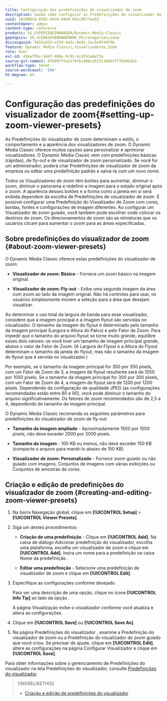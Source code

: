 ```yaml
---
title: Configuração das predefinições do visualizador de zoom
description: Saiba como configurar as Predefinições do visualizador de zoom.
uuid: 202d80cb-8282-45d4-89e8-942c8677aa93
contentOwner: admin
content-type: reference
products: SG_EXPERIENCEMANAGER/Dynamic-Media-Classic
geptopics: SG_SCENESEVENONDEMAND_PK/categories/zoom
discoiquuid: 5023a933-e229-4d3c-8e91-3ac5e9f4970b
feature: Dynamic Media Classic,Visualizadores,Zoom
role: User
exl-id: ddaaff6c-5447-408e-9c92-bcdfd1a0e72e
source-git-commit: df689ff5a127bfbc400ca5331168d1ff7bb0b42e
workflow-type: tm+mt
source-wordcount: '594'
ht-degree: 0%

---
```


# Configuração das predefinições do visualizador de zoom{#setting-up-zoom-viewer-presets}

As Predefinições do visualizador de zoom determinam o estilo, o comportamento e a aparência dos visualizadores de zoom. O Dynamic Media Classic oferece muitas opções para personalizar e aprimorar visualizadores. O Dynamic Media Classic vem com predefinições básicas (rápidas), de fly-out e de visualizador de zoom personalizado. Se você for um administrador, poderá criar Predefinições de visualizador de zoom da empresa ou editar uma predefinição padrão e salvá-la com um novo nome.

Todos os Visualizadores de zoom têm botões para aumentar, diminuir o zoom, diminuir o panorama e redefinir a imagem para o estado original após o zoom. A aparência desses botões e a forma como a janela em si será exibida dependem da escolha de Predefinições de visualizador de zoom. É possível configurar uma Predefinição do Visualizador de Zoom com cores, bordas, fontes e configurações de imagem diferentes. Ao configurar um Visualizador de zoom guiado, você também pode escolher onde colocar os destinos de zoom. Os direcionamentos de zoom são as miniaturas que os usuários clicam para aumentar o zoom para as áreas especificadas.

## Sobre predefinições do visualizador de zoom {#about-zoom-viewer-presets}

O Dynamic Media Classic oferece estas predefinições do visualizador de zoom:

* **Visualizador de zoom: Básico**  - Fornece um zoom básico na imagem original.

* **Visualizador de zoom: Fly-out**  - Exibe uma segunda imagem da área com zoom ao lado da imagem original. Não há controles para usar, os usuários simplesmente movem a seleção para a área que desejam visualizar.

Ao determinar o uso total da largura de banda para esse visualizador, considere que a imagem principal e a imagem flyout são servidas no visualizador. O tamanho da imagem do flyout é determinado pelo tamanho da imagem principal (Largura e Altura do Palco) e pelo Fator de Zoom. Para impedir que o tamanho do arquivo flyout se torne muito grande, equilibre esses dois valores: se você tiver um tamanho de imagem principal grande, abaixe o valor de Fator de Zoom. (A Largura do Flyout e a Altura do Flyout determinam o tamanho da janela do flyout, mas não o tamanho da imagem do flyout que é servida no visualizador.)

Por exemplo, se o tamanho da imagem principal for 350 por 350 pixels, com um Fator de Zoom de 3, a imagem de flyout resultante será de 1050 por 1050 pixels. Se o tamanho da imagem principal for 300 por 300 pixels, com um Fator de Zoom de 4, a imagem de flyout será de 1200 por 1200 pixels. Dependendo da configuração de qualidade JPEG (as configurações recomendadas estão entre 80 e 90), você pode diminuir o tamanho do arquivo significativamente. Os fatores de zoom recomendados são de 2,5 a 4, dependendo do tamanho da imagem principal.

O Dynamic Media Classic recomenda os seguintes parâmetros para predefinições do visualizador de zoom de fly-out:

* **Tamanho da imagem ampliado**  - Aproximadamente 1500 por 1500 pixels, não deve exceder 2000 por 2000 pixels.

* **Tamanho da imagem**  - 100 KB ou menos, não deve exceder 150 KB (compacte o arquivo para mantê-lo abaixo de 150 KB).

* **Visualizador de zoom: Personalizado**  - Fornece zoom guiado ou não guiado com imagens, Conjuntos de imagens com várias exibições ou Conjuntos de amostras de cores.

## Criação e edição de predefinições do visualizador de zoom {#creating-and-editing-zoom-viewer-presets}

1. Na barra Navegação global, clique em **[!UICONTROL Setup]** > **[!UICONTROL Viewer Presets]**.
1. Siga um destes procedimentos:

   * **Criação de uma predefinição**  - Clique em  **[!UICONTROL Add]**. Na caixa de diálogo Adicionar predefinição do visualizador, escolha uma plataforma, escolha um visualizador de zoom e clique em **[!UICONTROL Add]**. Insira um nome para a predefinição na caixa Nome da predefinição .

   * **Editar uma predefinição**  - Selecione uma predefinição de visualizador de zoom e clique em  **[!UICONTROL Edit]**.

1. Especifique as configurações conforme desejado.

   Para ver uma descrição de uma opção, clique no ícone **[!UICONTROL Info Tip]** ao lado da opção .

   A página Visualização exibe o visualizador conforme você atualiza e altera as configurações.

1. Clique em **[!UICONTROL Save]** ou **[!UICONTROL Save As]**.
1. Na página Predefinições do visualizador , examine a Predefinição do visualizador de zoom ou a Predefinição do visualizador de zoom guiado que você criou. Se precisar de ajuste, clique em **[!UICONTROL Edit]**, altere as configurações na página Configurar Visualizador e clique em ****[!UICONTROL Save]****.

Para obter informações sobre o gerenciamento de Predefinições do visualizador na tela Predefinições do visualizador, consulte [Predefinições do visualizador](application-setup.md#viewer_presets).

>[!MORELIKETHIS]
>
>* [Criação e edição de predefinições do visualizador](application-setup.md#adding_and_editing_viewer_presets)

